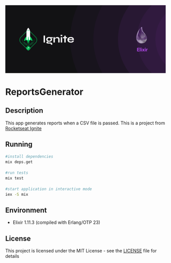 <img alt="Ignite" src="https://github.com/msvalandro/reports_generator/blob/master/.github/cover-elixir.png" style="max-height: 250px;" />

# ReportsGenerator

## Description

This app generates reports when a CSV file is passed. This is a project from [Rocketseat Ignite](https://rocketseat.com.br/)

## Running

```bash
#install dependencies
mix deps.get

#run tests
mix test

#start application in interactive mode
iex -S mix
```

## Environment

- Elixir 1.11.3 (compiled with Erlang/OTP 23)

## License

This project is licensed under the MIT License - see the [LICENSE](LICENSE) file for details